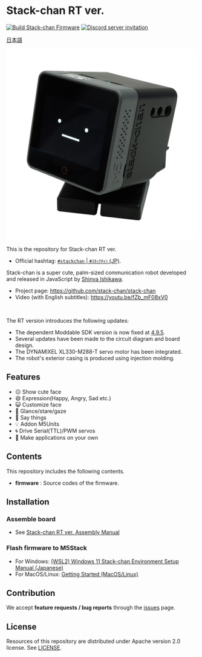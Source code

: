# Stack-chan RT ver.

[![Build Stack-chan Firmware](https://github.com/meganetaaan/stack-chan/actions/workflows/build.yml/badge.svg)](https://github.com/meganetaaan/stack-chan/actions/workflows/build.yml)
[![Discord server invitation](https://dcbadge.vercel.app/api/server/eGhd9adnBm)](https://discord.gg/eGhd9adnBm)

[日本語](./README_ja.md)

![stackchan](./docs/images/stack-chan_main_2400x2400_350dpi_rgb.jpg)

This is the repository for Stack-chan RT ver.

* Official hashtag: [`#stackchan` | `#ｽﾀｯｸﾁｬﾝ` (JP)](https://twitter.com/search?q=%23stackchan%20OR%20%23%EF%BD%BD%EF%BE%80%EF%BD%AF%EF%BD%B8%EF%BE%81%EF%BD%AC%EF%BE%9D).


Stack-chan is a super cute, palm-sized communication robot developed and released in JavaScript by [Shinya Ishikawa](https://twitter.com/stack_chan).
* Project page: https://github.com/stack-chan/stack-chan
* Video (with English subtitles): https://youtu.be/fZb_mF08xV0

<br>

The RT version introduces the following updates:

* The dependent Moddable SDK version is now fixed at [4.9.5](https://github.com/Moddable-OpenSource/moddable/releases/tag/4.9.5).
* Several updates have been made to the circuit diagram and board design.
* The DYNAMIXEL XL330-M288-T servo motor has been integrated.
* The robot's exterior casing is produced using injection molding.

## Features

* :neutral_face:     Show cute face
* :smile:            Expression(Happy, Angry, Sad etc.)
* :smiley_cat:       Customize face
* :eyes:             Glance/stare/gaze
* :speech_balloon:   Say things
* :bulb:             Addon M5Units
* :cyclone:          Drive Serial(TTL)/PWM servos
* :game_die:         Make applications on your own

## Contents

This repository includes the following contents.

* __firmware__ : Source codes of the firmware.

## Installation

### Assemble board

* See [Stack-chan RT ver. Assembly Manual](docs/assembly.md)

### Flash firmware to M5Stack

* For Windows:  [(WSL2) Windows 11 Stack-chan Environment Setup Manual (Japanese)](firmware/docs/getting-started-wsl2_ja.md)
* For MacOS/Linux: [Getting Started (MacOS/Linux)](./firmware/docs/getting-started.md)

## Contribution

We accept __feature requests / bug reports__ through the [issues](https://github.com/rt-net/stack-chan/issues) page.

## License

Resources of this repository are distributed under Apache version 2.0 license.
See [LICENSE](./LICENSE).
